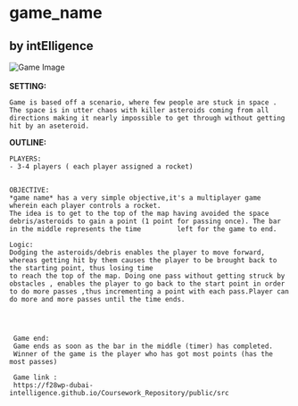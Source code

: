 # game_name

## by intElligence

![Game Image](https://user-images.githubusercontent.com/71345917/96571397-92cdd480-12dc-11eb-8a06-db8477779727.gif)  
<br>
**SETTING:**

    Game is based off a scenario, where few people are stuck in space . The space is in utter chaos with killer asteroids coming from all directions making it nearly impossible to get through without getting hit by an aseteroid.

**OUTLINE:**

    PLAYERS:
    - 3-4 players ( each player assigned a rocket)


    OBJECTIVE:
    *game name* has a very simple objective,it's a multiplayer game wherein each player controls a rocket.
    The idea is to get to the top of the map having avoided the space debris/asteroids to gain a point (1 point for passing once). The bar in the middle represents the time         left for the game to end.

    Logic:
    Dodging the asteroids/debris enables the player to move forward, whereas getting hit by them causes the player to be brought back to the starting point, thus losing time
    to reach the top of the map. Doing one pass without getting struck by obstacles , enables the player to go back to the start point in order to do more passes ,thus incrementing a point with each pass.Player can do more and more passes until the time ends.




     Game end:
     Game ends as soon as the bar in the middle (timer) has completed.
     Winner of the game is the player who has got most points (has the most passes)

     Game link :
     https://f28wp-dubai-intelligence.github.io/Coursework_Repository/public/src
